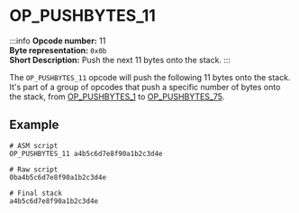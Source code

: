 # OP_PUSHBYTES_11
:::info
**Opcode number:** 11  
**Byte representation:** `0x0b`  
**Short Description:** Push the next 11 bytes onto the stack. 
:::

The `OP_PUSHBYTES_11` opcode will push the following 11 bytes onto the stack. It's part of a group of opcodes that push a specific number of bytes onto the stack, from [OP_PUSHBYTES_1](./OP_PUSHBYTES_1.md) to [OP_PUSHBYTES_75](./OP_PUSHBYTES_75.md).

## Example
```shell
# ASM script
OP_PUSHBYTES_11 a4b5c6d7e8f90a1b2c3d4e

# Raw script
0ba4b5c6d7e8f90a1b2c3d4e

# Final stack
a4b5c6d7e8f90a1b2c3d4e
```
